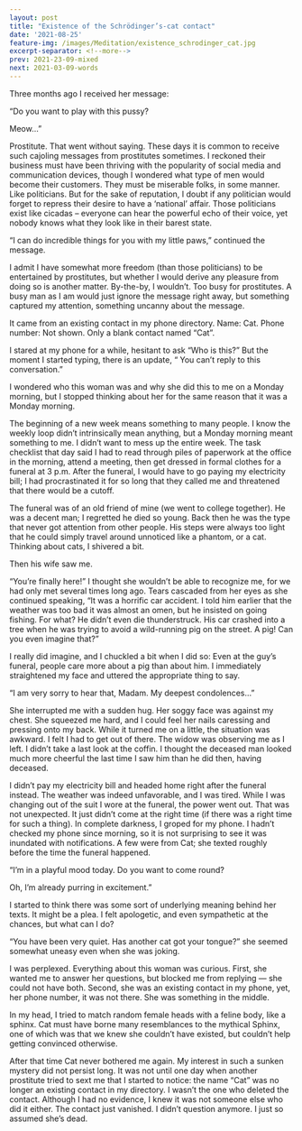 ```yaml
---
layout: post
title: "Existence of the Schrödinger’s-cat contact"
date: '2021-08-25'
feature-img: /images/Meditation/existence_schrodinger_cat.jpg
excerpt-separator: <!--more-->
prev: 2021-23-09-mixed
next: 2021-03-09-words
---
```

Three months ago I received her message:


“Do you want to play with this pussy?


Meow…”


Prostitute. That went without saying. These days it is common to receive such cajoling messages from prostitutes sometimes. I reckoned their business must have been thriving with the popularity of social media and communication devices, though I wondered what type of men would become their customers. They must be miserable folks, in some manner. Like politicians. But for the sake of reputation, I doubt if any politician would forget to repress their desire to have a ‘national’ affair. Those politicians exist like cicadas – everyone can hear the powerful echo of their voice, yet nobody knows what they look like in their barest state.


“I can do incredible things for you with my little paws,” continued the message.


I admit I have somewhat more freedom (than those politicians) to be entertained by prostitutes, but whether I would derive any pleasure from doing so is another matter. By-the-by, I wouldn’t. Too busy for prostitutes. A busy man as I am would just ignore the message right away, but something captured my attention, something uncanny about the message.


It came from an existing contact in my phone directory. Name: Cat. Phone number: Not shown. Only a blank contact named “Cat”.


I stared at my phone for a while, hesitant to ask “Who is this?” But the moment I started typing, there is an update, “ You can’t reply to this conversation.”


I wondered who this woman was and why she did this to me on a Monday morning, but I stopped thinking about her for the same reason that it was a Monday morning.


The beginning of a new week means something to many people. I know the weekly loop didn’t intrinsically mean anything, but a Monday morning meant something to me. I didn’t want to mess up the entire week. The task checklist that day said I had to read through piles of paperwork at the office in the morning, attend a meeting, then get dressed in formal clothes for a funeral at 3 p.m. After the funeral, I would have to go paying my electricity bill; I had procrastinated it for so long that they called me and threatened that there would be a cutoff.


The funeral was of an old friend of mine (we went to college together). He was a decent man; I regretted he died so young. Back then he was the type that never got attention from other people. His steps were always too light that he could simply travel around unnoticed like a phantom, or a cat. Thinking about cats, I shivered a bit.


Then his wife saw me.


“You’re finally here!” I thought she wouldn’t be able to recognize me, for we had only met several times long ago. Tears cascaded from her eyes as she continued speaking, “It was a horrific car accident. I told him earlier that the weather was too bad it was almost an omen, but he insisted on going fishing. For what? He didn’t even die thunderstruck. His car crashed into a tree when he was trying to avoid a wild-running pig on the street. A pig! Can you even imagine that?”


I really did imagine, and I chuckled a bit when I did so: Even at the guy’s funeral, people care more about a pig than about him. I immediately straightened my face and uttered the appropriate thing to say.


“I am very sorry to hear that, Madam. My deepest condolences…”


She interrupted me with a sudden hug. Her soggy face was against my chest. She squeezed me hard, and I could feel her nails caressing and pressing onto my back. While it turned me on a little, the situation was awkward. I felt I had to get out of there. The widow was observing me as I left. I didn’t take a last look at the coffin. I thought the deceased man looked much more cheerful the last time I saw him than he did then, having deceased.


I didn’t pay my electricity bill and headed home right after the funeral instead. The weather was indeed unfavorable, and I was tired. While I was changing out of the suit I wore at the funeral, the power went out. That was not unexpected. It just didn’t come at the right time (if there was a right time for such a thing). In complete darkness, I groped for my phone. I hadn’t checked my phone since morning, so it is not surprising to see it was inundated with notifications. A few were from Cat; she texted roughly before the time the funeral happened.


“I’m in a playful mood today. Do you want to come round?

Oh, I’m already purring in excitement.”


I started to think there was some sort of underlying meaning behind her texts. It might be a plea. I felt apologetic, and even sympathetic at the chances, but what can I do?


“You have been very quiet. Has another cat got your tongue?” she seemed somewhat uneasy even when she was joking.


I was perplexed. Everything about this woman was curious. First, she wanted me to answer her questions, but blocked me from replying — she could not have both. Second, she was an existing contact in my phone, yet, her phone number, it was not there. She was something in the middle.


In my head, I tried to match random female heads with a feline body, like a sphinx. Cat must have borne many resemblances to the mythical Sphinx, one of which was that we knew she couldn’t have existed, but couldn’t help getting convinced otherwise.


After that time Cat never bothered me again. My interest in such a sunken mystery did not persist long. It was not until one day when another prostitute tried to sext me that I started to notice: the name “Cat” was no longer an existing contact in my directory. I wasn’t the one who deleted the contact. Although I had no evidence, I knew it was not someone else who did it either. The contact just vanished. I didn’t question anymore. I just so assumed she’s dead.


